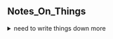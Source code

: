 ## Notes_On_Things
<details><summary>need to write things down more</summary>
<p>
  
- shift + A + middle click is loop selection

- shift + S is shrink selection, G is grow
</p>
</details>
